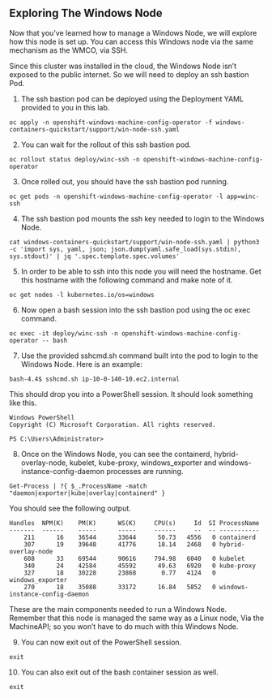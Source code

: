 ## Exploring The Windows Node

Now that you’ve learned how to manage a Windows Node, we will explore how this node is set up. You can access this Windows node via the same mechanism as the WMCO, via SSH.

Since this cluster was installed in the cloud, the Windows Node isn’t exposed to the public internet. So we will need to deploy an ssh bastion Pod.

1. The ssh bastion pod can be deployed using the Deployment YAML provided to you in this lab.

```shell
oc apply -n openshift-windows-machine-config-operator -f windows-containers-quickstart/support/win-node-ssh.yaml
```

2. You can wait for the rollout of this ssh bastion pod.

```shell
oc rollout status deploy/winc-ssh -n openshift-windows-machine-config-operator
```

3. Once rolled out, you should have the ssh bastion pod running.

```shell
oc get pods -n openshift-windows-machine-config-operator -l app=winc-ssh
```

4. The ssh bastion pod mounts the ssh key needed to login to the Windows Node.

```shell
cat windows-containers-quickstart/support/win-node-ssh.yaml | python3 -c 'import sys, yaml, json; json.dump(yaml.safe_load(sys.stdin), sys.stdout)' | jq '.spec.template.spec.volumes'
```

5. In order to be able to ssh into this node you will need the hostname. Get this hostname with the following command and make note of it.

```shell
oc get nodes -l kubernetes.io/os=windows
```

6. Now open a bash session into the ssh bastion pod using the oc exec command.

```shell
oc exec -it deploy/winc-ssh -n openshift-windows-machine-config-operator -- bash
```

7. Use the provided sshcmd.sh command built into the pod to login to the Windows Node. Here is an example:

```shell
bash-4.4$ sshcmd.sh ip-10-0-140-10.ec2.internal
```

This should drop you into a PowerShell session. It should look something like this.

```shell
Windows PowerShell
Copyright (C) Microsoft Corporation. All rights reserved.

PS C:\Users\Administrator>
```

8. Once on the Windows Node, you can see the containerd, hybrid-overlay-node, kubelet, kube-proxy, windows_exporter and windows-instance-config-daemon processes are running.


```shell
Get-Process | ?{ $_.ProcessName -match "daemon|exporter|kube|overlay|containerd" }
```


You should see the following output.

```shell
Handles  NPM(K)    PM(K)      WS(K)     CPU(s)     Id  SI ProcessName                
-------  ------    -----      -----     ------     --  -- -----------                
    211      16    36544      33644      50.73   4556   0 containerd                 
    307      19    39648      41776      18.14   2468   0 hybrid-overlay-node        
    608      33    69544      90616     794.98   6040   0 kubelet                    
    340      24    42584      45592      49.63   6920   0 kube-proxy                 
    327      18    30228      23868       0.77   4124   0 windows_exporter           
    270      18    35088      33172      16.84   5852   0 windows-instance-config-daemon   
```

These are the main components needed to run a Windows Node. Remember that this node is managed the same way as a Linux node, Via the MachineAPI; so you won’t have to do much with this Windows Node.

9. You can now exit out of the PowerShell session.

```shell
exit
```

10. You can also exit out of the bash container session as well.

```shell
exit
```



<br/><br/><br/>
<br/><br/><br/>
<br/><br/><br/>





